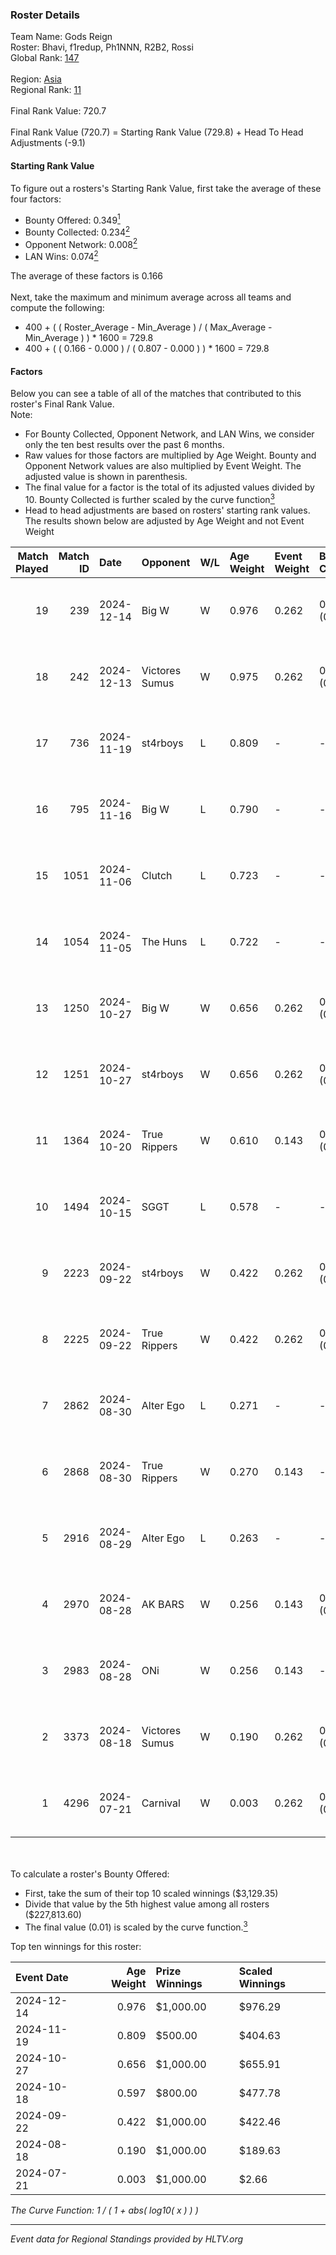 ### Roster Details<br />
Team Name: Gods Reign<br />
Roster: Bhavi, f1redup, Ph1NNN, R2B2, Rossi<br />
Global Rank: [147](../../standings_global_2025_01_16.md)<br />
<br />
Region: [Asia]( ../../standings_asia_2025_01_16.md)<br />
Regional Rank: [11]( ../../standings_asia_2025_01_16.md)<br />
<br />
Final Rank Value:  720.7<br />
<br />
Final Rank Value (720.7) = Starting Rank Value (729.8) + Head To Head Adjustments (-9.1)<br />

#### Starting Rank Value<br />
To figure out a rosters's Starting Rank Value, first take the average of these four factors:<br />
- Bounty Offered: 0.349[<sup>1</sup>](#table2)
- Bounty Collected: 0.234[<sup>2</sup>](#table1)
- Opponent Network: 0.008[<sup>2</sup>](#table1)
- LAN Wins: 0.074[<sup>2</sup>](#table1)

The average of these factors is 0.166<br />
<br />
Next, take the maximum and minimum average across all teams and compute the following:<br />
- 400 + ( ( Roster_Average - Min_Average ) / ( Max_Average - Min_Average ) ) * 1600 = 729.8
- 400 + ( ( 0.166 - 0.000 ) / ( 0.807 - 0.000 ) ) * 1600 = 729.8


#### Factors<br />
Below you can see a table of all of the matches that contributed to this roster's Final Rank Value.<br />
Note:<br />

- For Bounty Collected, Opponent Network, and LAN Wins, we consider only the ten best results over the past 6 months.
- Raw values for those factors are multiplied by Age Weight. Bounty and Opponent Network values are also multiplied by Event Weight. The adjusted value is shown in parenthesis.
- The final value for a factor is the total of its adjusted values divided by 10. Bounty Collected is further scaled by the curve function[<sup>3</sup>](#curveFunction)
- Head to head adjustments are based on rosters' starting rank values. The results shown below are adjusted by Age Weight and not Event Weight
<span id="table1"></span><br />


| Match Played | Match ID | Date       | Opponent       | W/L | Age Weight | Event Weight | Bounty Collected | Opponent Network | LAN Wins  | H2H Adj. | Roster                                      |
| -: | -: | :- | :- | :- | :- | :- | :- | :- | :- | -: | :- |
|           19 |      239 | 2024-12-14 | Big W          | W   | 0.976      | 0.262        | 0.008 (0.002)    | 0.119 (0.030)    | 0 (0.000) |    15.80 | Bhavi, f1redup, Ph1NNN, R2B2, Rossi         |
|           18 |      242 | 2024-12-13 | Victores Sumus | W   | 0.975      | 0.262        | 0.000 (0.000)    | 0.000 (0.000)    | 0 (0.000) |     7.24 | Bhavi, f1redup, Ph1NNN, R2B2, Rossi         |
|           17 |      736 | 2024-11-19 | st4rboys       | L   | 0.809      | -            | -                | -                | -         |   -14.55 | Bhavi, f1redup, Ph1NNN, R2B2, Rossi         |
|           16 |      795 | 2024-11-16 | Big W          | L   | 0.790      | -            | -                | -                | -         |   -12.40 | Bhavi, f1redup, Ph1NNN, R2B2, Rossi         |
|           15 |     1051 | 2024-11-06 | Clutch         | L   | 0.723      | -            | -                | -                | -         |   -16.32 | Bhavi, f1redup, Ph1NNN, R2B2, Rossi         |
|           14 |     1054 | 2024-11-05 | The Huns       | L   | 0.722      | -            | -                | -                | -         |    -4.05 | Bhavi, f1redup, Ph1NNN, R2B2, Rossi         |
|           13 |     1250 | 2024-10-27 | Big W          | W   | 0.656      | 0.262        | 0.008 (0.001)    | 0.119 (0.020)    | 0 (0.000) |     9.88 | Bhavi, f1redup, Ph1NNN, R2B2, reV3nnnn      |
|           12 |     1251 | 2024-10-27 | st4rboys       | W   | 0.656      | 0.262        | 0.004 (0.001)    | 0.060 (0.010)    | 0 (0.000) |     8.20 | Bhavi, f1redup, Ph1NNN, R2B2, reV3nnnn      |
|           11 |     1364 | 2024-10-20 | True Rippers   | W   | 0.610      | 0.143        | 0.000 (0.000)    | 0.038 (0.003)    | 1 (0.610) |     4.21 | Bhavi, f1redup, Ph1NNN, R2B2, reV3nnnn      |
|           10 |     1494 | 2024-10-15 | SGGT           | L   | 0.578      | -            | -                | -                | -         |    -9.86 | Bhavi, f1redup, Ph1NNN, R2B2, reV3nnnn      |
|            9 |     2223 | 2024-09-22 | st4rboys       | W   | 0.422      | 0.262        | 0.004 (0.000)    | 0.060 (0.007)    | 0 (0.000) |     5.43 | 1nhuman, Bhavi, Ph1NNN, R2B2, reV3nnnn      |
|            8 |     2225 | 2024-09-22 | True Rippers   | W   | 0.422      | 0.262        | 0.000 (0.000)    | 0.038 (0.004)    | 0 (0.000) |     2.95 | 1nhuman, Bhavi, Ph1NNN, R2B2, reV3nnnn      |
|            7 |     2862 | 2024-08-30 | Alter Ego      | L   | 0.271      | -            | -                | -                | -         |    -6.43 | Bhavi, f1redup, Mcg!LLzZz, Ph1NNN, reV3nnnn |
|            6 |     2868 | 2024-08-30 | True Rippers   | W   | 0.270      | 0.143        | -                | 0.038 (0.001)    | 0 (0.000) |     1.87 | Bhavi, f1redup, Mcg!LLzZz, Ph1NNN, reV3nnnn |
|            5 |     2916 | 2024-08-29 | Alter Ego      | L   | 0.263      | -            | -                | -                | -         |    -6.34 | Bhavi, f1redup, Ph1NNN, R2B2, reV3nnnn      |
|            4 |     2970 | 2024-08-28 | AK BARS        | W   | 0.256      | 0.143        | 0.020 (0.001)    | 0.012 (0.000)    | 0 (0.000) |     2.41 | Bhavi, f1redup, Ph1NNN, R2B2, reV3nnnn      |
|            3 |     2983 | 2024-08-28 | ONi            | W   | 0.256      | 0.143        | -                | 0.037 (0.001)    | 0 (0.000) |     1.50 | Bhavi, f1redup, Ph1NNN, R2B2, reV3nnnn      |
|            2 |     3373 | 2024-08-18 | Victores Sumus | W   | 0.190      | 0.262        | 0.000 (0.000)    | -                | -         |     1.37 | Bhavi, f1redup, Ph1NNN, R2B2, reV3nnnn      |
|            1 |     4296 | 2024-07-21 | Carnival       | W   | 0.003      | 0.262        | 0.000 (0.000)    | -                | -         |     0.02 | Bhavi, f1redup, Ph1NNN, R2B2, reV3nnnn      |

<br />
<span id="table2"></span><br />
To calculate a roster's Bounty Offered:<br />

- First, take the sum of their top 10 scaled winnings ($3,129.35)
- Divide that value by the 5th highest value among all rosters ($227,813.60)
- The final value (0.01) is scaled by the curve function.[<sup>3</sup>](#curveFunction)

Top ten winnings for this roster:<br />

| Event Date | Age Weight | Prize Winnings | Scaled Winnings |
| :- | -: | :- | :- |
| 2024-12-14 |      0.976 | $1,000.00      | $976.29         |
| 2024-11-19 |      0.809 | $500.00        | $404.63         |
| 2024-10-27 |      0.656 | $1,000.00      | $655.91         |
| 2024-10-18 |      0.597 | $800.00        | $477.78         |
| 2024-09-22 |      0.422 | $1,000.00      | $422.46         |
| 2024-08-18 |      0.190 | $1,000.00      | $189.63         |
| 2024-07-21 |      0.003 | $1,000.00      | $2.66           |


<span id="curveFunction"></span>_The Curve Function: 1 / ( 1 + abs( log10( x ) ) )_<br />

---
_Event data for Regional Standings provided by HLTV.org_<br />
